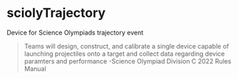 # sciolyTrajectory
Device for Science Olympiads trajectory event

>Teams will design, construct, and calibrate a single device capable of launching projectiles onto a target and collect data regarding device paramters and performance
-Science Olympiad Division C 2022 Rules Manual
